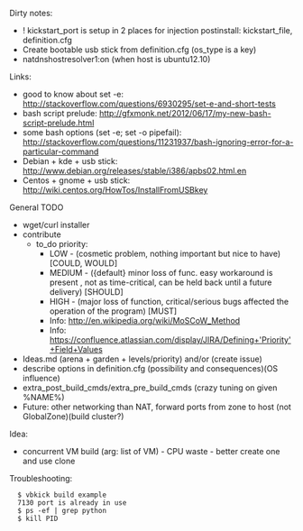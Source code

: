 Dirty notes:
 - ! kickstart_port is setup in 2 places for injection postinstall: kickstart_file, definition.cfg
 - Create bootable usb stick from definition.cfg (os_type is a key)
 - natdnshostresolver1:on (when host is ubuntu12.10)

Links: 
 - good to know about set -e: http://stackoverflow.com/questions/6930295/set-e-and-short-tests
 - bash script prelude: http://gfxmonk.net/2012/06/17/my-new-bash-script-prelude.html
 - some bash options (set -e; set -o pipefail): http://stackoverflow.com/questions/11231937/bash-ignoring-error-for-a-particular-command
 - Debian + kde + usb stick: http://www.debian.org/releases/stable/i386/apbs02.html.en
 - Centos + gnome + usb stick: http://wiki.centos.org/HowTos/InstallFromUSBkey

General TODO
 - wget/curl installer
 - contribute
    - to_do priority:
        - LOW - (cosmetic problem, nothing important but nice to have) [COULD, WOULD]
        - MEDIUM - ({default} minor loss of func. easy workaround is present , not as time-critical, can be held back until a future delivery) [SHOULD]
        - HIGH - (major loss of function, critical/serious bugs affected the operation of the program) [MUST]
        - Info: http://en.wikipedia.org/wiki/MoSCoW_Method
        - Info: https://confluence.atlassian.com/display/JIRA/Defining+'Priority'+Field+Values
 - Ideas.md (arena + garden + levels/priority) and/or (create issue)
 - describe options in definition.cfg (possibility and consequences)(OS influence)
 - extra_post_build_cmds/extra_pre_build_cmds (crazy tuning on given %NAME%)
 - Future: other networking than NAT, forward ports from zone to host (not GlobalZone)(build cluster?)

Idea:
 - concurrent VM build (arg: list of VM) - CPU waste - better create one and use clone

Troubleshooting:
```
  $ vbkick build example
  7130 port is already in use
  $ ps -ef | grep python
  $ kill PID 
```
